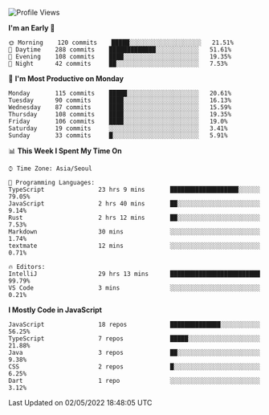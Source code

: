 <!--START_SECTION:waka-->
![Profile Views](http://img.shields.io/badge/Profile%20Views-0-blue)

**I'm an Early 🐤** 

```text
🌞 Morning    120 commits    █████░░░░░░░░░░░░░░░░░░░░   21.51% 
🌆 Daytime    288 commits    █████████████░░░░░░░░░░░░   51.61% 
🌃 Evening    108 commits    ████░░░░░░░░░░░░░░░░░░░░░   19.35% 
🌙 Night      42 commits     ██░░░░░░░░░░░░░░░░░░░░░░░   7.53%

```
📅 **I'm Most Productive on Monday** 

```text
Monday       115 commits    █████░░░░░░░░░░░░░░░░░░░░   20.61% 
Tuesday      90 commits     ████░░░░░░░░░░░░░░░░░░░░░   16.13% 
Wednesday    87 commits     ████░░░░░░░░░░░░░░░░░░░░░   15.59% 
Thursday     108 commits    ████░░░░░░░░░░░░░░░░░░░░░   19.35% 
Friday       106 commits    ████░░░░░░░░░░░░░░░░░░░░░   19.0% 
Saturday     19 commits     ░░░░░░░░░░░░░░░░░░░░░░░░░   3.41% 
Sunday       33 commits     █░░░░░░░░░░░░░░░░░░░░░░░░   5.91%

```


📊 **This Week I Spent My Time On** 

```text
⌚︎ Time Zone: Asia/Seoul

💬 Programming Languages: 
TypeScript               23 hrs 9 mins       ███████████████████░░░░░░   79.05% 
JavaScript               2 hrs 40 mins       ██░░░░░░░░░░░░░░░░░░░░░░░   9.14% 
Rust                     2 hrs 12 mins       ██░░░░░░░░░░░░░░░░░░░░░░░   7.53% 
Markdown                 30 mins             ░░░░░░░░░░░░░░░░░░░░░░░░░   1.74% 
textmate                 12 mins             ░░░░░░░░░░░░░░░░░░░░░░░░░   0.71%

🔥 Editors: 
IntelliJ                 29 hrs 13 mins      █████████████████████████   99.79% 
VS Code                  3 mins              ░░░░░░░░░░░░░░░░░░░░░░░░░   0.21%

```

**I Mostly Code in JavaScript** 

```text
JavaScript               18 repos            ██████████████░░░░░░░░░░░   56.25% 
TypeScript               7 repos             █████░░░░░░░░░░░░░░░░░░░░   21.88% 
Java                     3 repos             ██░░░░░░░░░░░░░░░░░░░░░░░   9.38% 
CSS                      2 repos             █░░░░░░░░░░░░░░░░░░░░░░░░   6.25% 
Dart                     1 repo              ░░░░░░░░░░░░░░░░░░░░░░░░░   3.12%

```



 Last Updated on 02/05/2022 18:48:05 UTC
<!--END_SECTION:waka-->
